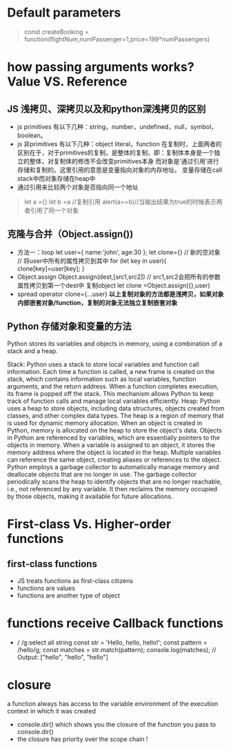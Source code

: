 # Default parameters
> const createBooking = function(flightNum,numPassenger=1,price=199*numPassengers)
# how passing arguments works? Value VS. Reference
## JS 浅拷贝、深拷贝以及和python深浅拷贝的区别
- js primitives
有以下几种：string，number，undefined，null，symbol，boolean。
- js 非primitives
有以下几种：object literal，function
在复制时，上面两者的区别在于，对于primitives的复制，是整体的复制，即：复制体本身是一个独立的整体，对复制体的修改不会改变primitives本身
而对象是‘通过引用’进行存储和复制的。这里引用的意思是变量指向对象的内存地址。 变量存储在call stack中而对象存储在heap中
- 通过引用来比较两个对象是否指向同一个地址
> let a ={}
> let b =a //复制引用
> alert(a==b)//当输出结果为true的时候表示两者引用了同一个对象
## 克隆与合并（Object.assign())
- 方法一：loop
let user={
    name:'john',
    age:30
};
let clone={} // 新的空对象
// 将user中所有的属性拷贝到其中
for (let key in user){
    clone[key]=user[key];
}
- Object.assign
Object.assign(dest,[src1,src2]) // src1,src2会把所有的参数属性拷贝到第一个dest中
复制object
let clone =Object.assign({},user)
- spread operator
clone={...user}
**以上复制对象的方法都是浅拷贝，如果对象内部嵌套对象/function，复制的对象无法独立复制嵌套对象**
## Python 存储对象和变量的方法

Python stores its variables and objects in memory, using a combination of a stack and a heap.

Stack:
Python uses a stack to store local variables and function call information. Each time a function is called, a new frame is created on the stack, which contains information such as local variables, function arguments, and the return address. When a function completes execution, its frame is popped off the stack. This mechanism allows Python to keep track of function calls and manage local variables efficiently.
Heap:
Python uses a heap to store objects, including data structures, objects created from classes, and other complex data types. The heap is a region of memory that is used for dynamic memory allocation. When an object is created in Python, memory is allocated on the heap to store the object's data.
Objects in Python are referenced by variables, which are essentially pointers to the objects in memory. When a variable is assigned to an object, it stores the memory address where the object is located in the heap. Multiple variables can reference the same object, creating aliases or references to the object.
Python employs a garbage collector to automatically manage memory and deallocate objects that are no longer in use. The garbage collector periodically scans the heap to identify objects that are no longer reachable, i.e., not referenced by any variable. It then reclaims the memory occupied by those objects, making it available for future allocations.
# First-class Vs. Higher-order functions
## first-class functions
- JS treats functions as first-class citizens
- functions are values
- functions are another type of object

# functions receive Callback functions
- / /g:select all string
const str = 'Hello, hello, hello!';
const pattern = /hello/g;
const matches = str.match(pattern);
console.log(matches); // Output: ["hello", "hello", "hello"]
# closure
a function always has access to the variable environment of the execution context 
in which it was created
- console.dir() which shows you the closure of the function you pass to console.dir()
- the closure has priority over the scope chain !